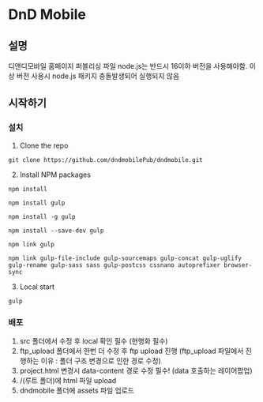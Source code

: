 # DnD Mobile

## 설명

디앤디모바일 홈페이지 퍼블리싱 파일
node.js는 반드시 16이하 버전을 사용해야함. 이상 버전 사용시 node.js 패키지 충돌발생되어 실행되지 않음

## 시작하기

### 설치

1. Clone the repo
```
git clone https://github.com/dndmobilePub/dndmobile.git
```
2. Install NPM packages
```
npm install
```
```
npm install gulp
```
```
npm install -g gulp
```
```
npm install --save-dev gulp
```
```
npm link gulp
```
```
npm link gulp-file-include gulp-sourcemaps gulp-concat gulp-uglify gulp-rename gulp-sass sass gulp-postcss cssnano autoprefixer browser-sync
```

3. Local start
```
gulp
```

### 배포
1. src 폴더에서 수정 후 local 확인 필수 (현행화 필수)
2. ftp_upload 폴더에서 한번 더 수정 후 ftp upload 진행 (ftp_upload 파일에서 진행하는 이유 : 폴더 구조 변경으로 인한 경로 수정)
3. project.html 변경시 data-content 경로 수정 필수! (data 호출하는 레이어팝업) 
4. /(루트 폴더)에 html 파일 upload
5. dndmobile 폴더에 assets 파일 업로드
